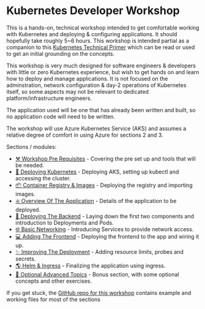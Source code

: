 # Kubernetes Developer Workshop

This is a hands-on, technical workshop intended to get comfortable working with Kubernetes and deploying & configuring applications. It should hopefully take roughly 5~6 hours. This workshop is intended partial as a companion to this [Kubernetes Technical Primer](https://github.com/benc-uk/kube-primer) which can be read or used to get an initial grounding on the concepts.

This workshop is very much designed for software engineers & developers with little or zero Kubernetes experience, but wish to get hands on and learn how to deploy and manage applications. It is not focused on the adminstration, network configuration & day-2 operations of Kubernetes itself, so some aspects may not be relevant to dedicated platform/infrastructure engineers.

The application used will be one that has already been written and built, so no application code will need to be written.

The workshop will use Azure Kubernetes Service (AKS) and assumes a relative degree of comfort in using Azure for sections 2 and 3.

Sections / modules:

- [⚒️ Workshop Pre Requisites](00-pre-reqs/readme.md) - Covering the pre set up and tools that will be needed.
- [🚦 Deploying Kubernetes](01-cluster/readme.md) - Deploying AKS, setting up kubectl and accessing the cluster.
- [📦 Container Registry & Images](02-container-registry/readme.md) - Deploying the registry and importing images.
- [❇️ Overview Of The Application](03-the-application/readme.md) - Details of the application to be deployed.
- [🚀 Deploying The Backend](04-deployment/readme.md) - Laying down the first two components and introduction to Deployments and Pods.
- [🌐 Basic Networking](05-network-basics/readme.md) - Introducing Services to provide network access.
- [💻 Adding The Frontend](06-frontend/readme.md) - Deploying the frontend to the app and wiring it up.
- [✨ Improving The Deployment](07-improvements/readme.md) - Adding resource limits, probes and secrets.
- [🌎 Helm & Ingress](08-helm-ingress/readme.md) - Finalizing the application using ingress.
- [🤯 Optional Advanced Topics](09-extra-advanced/readme.md) - Bonus section, with some optional concepts and other exercises.

If you get stuck, the [GitHub repo for this workshop](https://github.com/benc-uk/kube-workshop) contains example and working files for most of the sections

